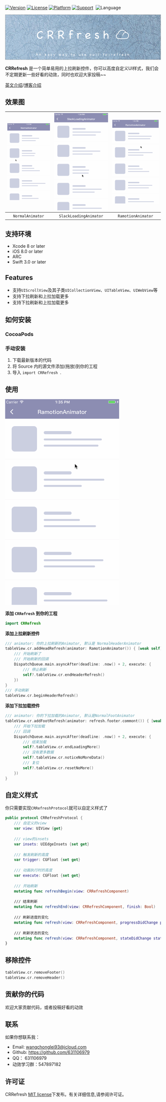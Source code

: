 [![Version](https://img.shields.io/cocoapods/v/WCLShineButton.svg?style=flat)](http://cocoapods.org/pods/WCLShineButton)
[![License](https://img.shields.io/cocoapods/l/WCLShineButton.svg?style=flat)](http://cocoapods.org/pods/WCLShineButton)
[![Platform](https://img.shields.io/cocoapods/p/WCLShineButton.svg?style=flat)](http://cocoapods.org/pods/WCLShineButton)
[![Support](https://img.shields.io/badge/support-iOS%208%2B%20-blue.svg?style=flat)](https://www.apple.com/nl/ios/) 
![Language](https://img.shields.io/badge/Language-%20swift%20%20-blue.svg)

![](CRRefresh.png)

**CRRefresh** 是一个简单易用的上拉刷新控件，你可以高度自定义UI样式，我们会不定期更新一些好看的动效，同时也欢迎大家投稿~~

[英文介绍](README.md)/[博客介绍]()

## 效果图

| ![](CRRefresh1.gif) |  ![](CRRefresh2.gif)   | ![](CRRefresh3.gif) |
| :-----------------: | :--------------------: | :-----------------: |
|  `NormalAnimator`   | `SlackLoadingAnimator` | `RamotionAnimator`  |

## 支持环境

- Xcode 8 or later
- iOS 8.0 or later
- ARC
- Swift 3.0 or later

## Features

- 支持`UIScrollView`及其子类`UICollectionView`、`UITableView`、`UIWebView`等
- 支持下拉刷新和上拉加载更多
- 支持下拉刷新和上拉加载更多

## 如何安装

### CocoaPods



### 手动安装

1. 下载最新版本的代码
2. 将 Source 内的源文件添加(拖放)到你的工程
3. 导入 `import CRRefresh `.

## 使用

![](CRRefresh3.gif)

**添加 `CRRefresh` 到你的工程**

```swift
import CRRefresh
```

**添加上拉刷新控件**

```swift
/// animator: 你的上拉刷新的Animator, 默认是 NormalHeaderAnimator
tableView.cr.addHeadRefresh(animator: RamotionAnimator()) { [weak self] in
    /// 开始刷新了
    /// 开始刷新的回调
    DispatchQueue.main.asyncAfter(deadline: .now() + 2, execute: {
        /// 停止刷新
        self?.tableView.cr.endHeaderRefresh()
    })
}
/// 手动刷新
tableView.cr.beginHeaderRefresh()
```

**添加下拉加载控件**

```swift
/// animator: 你的下拉加载的Animator, 默认是NormalFootAnimator
tableView.cr.addFootRefresh(animator: refresh.footer.commont()) { [weak self] in
    /// 开始下拉加载
    /// 回调
    DispatchQueue.main.asyncAfter(deadline: .now() + 2, execute: {
        /// 结束加载
        self?.tableView.cr.endLoadingMore()
        /// 没有更多数据
        self?.tableView.cr.noticeNoMoreData()
		/// 复位
		self?.tableView.cr.resetNoMore()
    })
}
```

## 自定义样式

你只需要实现`CRRefreshProtocol`就可以自定义样式了

```swift
public protocol CRRefreshProtocol {
    /// 自定义的view
    var view: UIView {get}
    
    /// view的insets
    var insets: UIEdgeInsets {set get}
    
    /// 触发刷新的高度
    var trigger: CGFloat {set get}
    
    /// 动画执行时的高度
    var execute: CGFloat {set get}
    
    /// 开始刷新
    mutating func refreshBegin(view: CRRefreshComponent)
    
    /// 结束刷新
    mutating func refreshEnd(view: CRRefreshComponent, finish: Bool)
    
    /// 刷新进度的变化
    mutating func refresh(view: CRRefreshComponent, progressDidChange progress: CGFloat)
    
    /// 刷新状态的变化
    mutating func refresh(view: CRRefreshComponent, stateDidChange state: CRRefreshState)
}
```

## 移除控件

```swift
tableView.cr.removeFooter()
tableView.cr.removeHeader()
```

## 贡献你的代码

欢迎大家贡献代码，或者投稿好看的动效

## 联系

如果你想联系我：

- Email: wangchonglei93@icloud.com
- Github: https://github.com/631106979
- QQ： 631106979
- 动效学习群：547897182

## 许可证

CRRefresh [MIT license](LICENSE)下发布。有关详细信息,请参阅许可证。